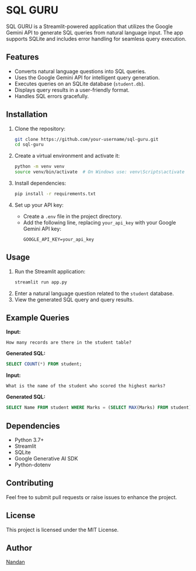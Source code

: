 # SQL GURU

SQL GURU is a Streamlit-powered application that utilizes the Google Gemini API to generate SQL queries from natural language input. The app supports SQLite and includes error handling for seamless query execution.

## Features
- Converts natural language questions into SQL queries.
- Uses the Google Gemini API for intelligent query generation.
- Executes queries on an SQLite database (`student.db`).
- Displays query results in a user-friendly format.
- Handles SQL errors gracefully.

## Installation

1. Clone the repository:
   ```bash
   git clone https://github.com/your-username/sql-guru.git
   cd sql-guru
   ```

2. Create a virtual environment and activate it:
   ```bash
   python -m venv venv
   source venv/bin/activate  # On Windows use: venv\Scripts\activate
   ```

3. Install dependencies:
   ```bash
   pip install -r requirements.txt
   ```

4. Set up your API key:
   - Create a `.env` file in the project directory.
   - Add the following line, replacing `your_api_key` with your Google Gemini API key:
     ```
     GOOGLE_API_KEY=your_api_key
     ```

## Usage

1. Run the Streamlit application:
   ```bash
   streamlit run app.py
   ```
2. Enter a natural language question related to the `student` database.
3. View the generated SQL query and query results.

## Example Queries
**Input:**
```
How many records are there in the student table?
```
**Generated SQL:**
```sql
SELECT COUNT(*) FROM student;
```

**Input:**
```
What is the name of the student who scored the highest marks?
```
**Generated SQL:**
```sql
SELECT Name FROM student WHERE Marks = (SELECT MAX(Marks) FROM student);
```

## Dependencies
- Python 3.7+
- Streamlit
- SQLite
- Google Generative AI SDK
- Python-dotenv

## Contributing
Feel free to submit pull requests or raise issues to enhance the project.

## License
This project is licensed under the MIT License.

## Author
[Nandan](https://github.com/your-username)

